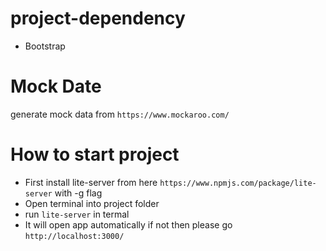 # project-dependency
- Bootstrap 

# Mock Date
generate mock data from `https://www.mockaroo.com/`

# How to start project
- First install lite-server from here `https://www.npmjs.com/package/lite-server` with -g flag
- Open terminal into project folder
- run `lite-server` in termal
- It will open app automatically if not then please go `http://localhost:3000/`